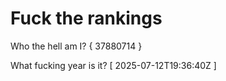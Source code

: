 # Fuck the rankings

Who the hell am I?
{ 37880714 }

What fucking year is it?
[ 2025-07-12T19:36:40Z ]
